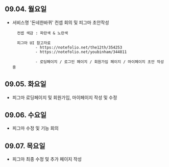 ## 09.04. 월요일
- 서비스명 '돈네한바퀴' 컨셉 회의 및 피그마 초안작성

        컨셉 색감 : 파란색 & 노란색

        피그마 UI 참고자료 
                - https://notefolio.net/the12th/354253
                - https://notefolio.net/youbinham/344811

                - 로딩페이지 / 로그인 페이지 / 회원가입 페이지 / 마이페이지 초안 작성 중



## 09.05. 화요일
- 피그마 로딩페이지 및 회원가입, 마이페이지 작성 및 수정

## 09.06. 수요일
- 피그마 수정 및 기능 회의

## 09.07. 목요일
- 피그마 최종 수정 및 추가 페이지 작성 
